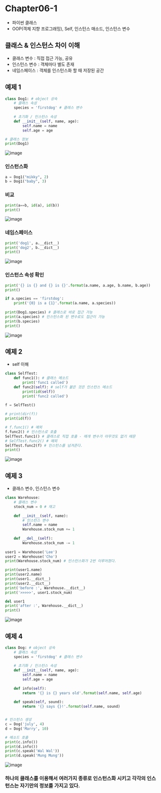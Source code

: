 # Chapter06-1
- 파이썬 클래스
- OOP(객체 지향 프로그래밍), Self, 인스턴스 매소드, 인스턴스 변수

## 클래스 & 인스턴스 차이 이해
- 클래스 변수 : 직접 접근 가능, 공유
- 인스턴스 변수 : 객체마다 별도 존재
- 네임스페이스 : 객체를 인스턴스화 할 때 저장된 공간

## 예제 1

```python
class Dog1: # object 상속
    # 클래스 속성
    species = 'firstdog' # 클래스 변수
    
    # 초기화 / 인스턴스 속성
    def __init__(self, name, age):
        self.name = name
        self.age = age

# 클래스 정보
print(Dog1)
```

![image](https://user-images.githubusercontent.com/121333241/216541914-c4e29929-deac-4995-b9b6-af9bf9b4f783.png)

### 인스턴스화
```python
a = Dog1("mikky", 2)
b = Dog1("baby", 3)
```

### 비교
```python
print(a==b, id(a), id(b))
print()
```

![image](https://user-images.githubusercontent.com/121333241/216541947-308ad84c-2869-4b99-8ba8-8a4642401039.png)

### 네임스페이스
```python
print('dog1', a.__dict__)
print('dog2', b.__dict__)
print()
```

![image](https://user-images.githubusercontent.com/121333241/216541973-d912aaab-50c1-45e1-8b52-e30f2abe6363.png)

### 인스턴스 속성 확인
```python
print('{} is {} and {} is {}'.format(a.name, a.age, b.name, b.age))
print()

if a.species == 'firstdog':
    print('{0} is a {1}'.format(a.name, a.species))
    
print(Dog1.species) # 클래스로 바로 접근 가능
print(a.species) # 인스턴스화 된 변수로도 접근이 가능
print(b.species) 
print()
```

![image](https://user-images.githubusercontent.com/121333241/216542040-79d634c3-6b7c-44eb-8ffe-31c3eee9ee1c.png)

## 예제 2
- self 이해

```python
class SelfTest:
    def func1(): # 클래스 메소드
        print('func1 called')
    def func2(self): # self가 붙은 것은 인스턴스 메소드
        print(id(self))
        print('func2 called')
        
f = SelfTest()

# print(dir(f))
print(id(f))

# f.func1() # 예외
f.func2() # 인스턴스로 호출
SelfTest.func1() # 클래스로 직접 호출 - 매개 변수가 아무것도 없기 때문
# SelfTest.func2() # 예외
SelfTest.func2(f) # 인스턴스를 넘겨준다.
print()
```

![image](https://user-images.githubusercontent.com/121333241/216542110-938d9a8c-0556-4ad6-8199-17829989bb67.png)

## 예제 3
- 클래스 변수, 인스턴스 변수

```python
class Warehouse:
    # 클래스 변수
    stock_num = 0 # 재고
    
    def __init__(self, name):
        # 인스턴스 변수
        self.name = name
        Warehouse.stock_num += 1
        
    def __del__(self):
        Warehouse.stock_num -= 1
        
user1 = Warehouse('Lee')
user2 = Warehouse('Cho')
print(Warehouse.stock_num) # 인스턴스화가 2번 이루어졌다.

print(user1.name)
print(user2.name)
print(user1.__dict__)
print(user2.__dict__)
print('before :', Warehouse.__dict__)
print('>>>>>', user1.stock_num)

del user1
print('after :', Warehouse.__dict__)
print()
```

![image](https://user-images.githubusercontent.com/121333241/216542512-282733e5-ba19-43df-969d-08a0d25176c6.png)

## 예제 4

```python
class Dog: # object 상속
    # 클래스 속성
    species = 'firstdog' # 클래스 변수
    
    # 초기화 / 인스턴스 속성
    def __init__(self, name, age):
        self.name = name
        self.age = age
        
    def info(self):
        return '{} is {} years old'.format(self.name, self.age)
    
    def speak(self, sound):
        return '{} says {}!'.format(self.name, sound)


# 인스턴스 생성    
c = Dog('july', 4)
d = Dog('Marry', 10)

# 메소드 호출
print(c.info())
print(d.info())
print(c.speak('Wal Wal'))
print(d.speak('Mung Mung'))
```

![image](https://user-images.githubusercontent.com/121333241/216542202-143b9de1-8900-4173-960f-2f8222e4ac0c.png)

### 하나의 클래스를 이용해서 여러가지 종류로 인스턴스화 시키고 각각의 인스턴스는 자기만의 정보를 가지고 있다.
